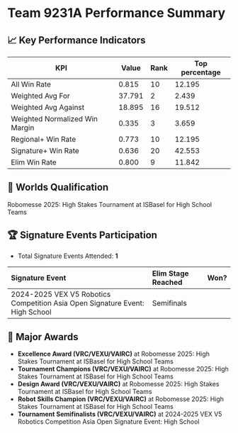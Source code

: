 # Team 9231A Performance Summary

## 📈 Key Performance Indicators
| KPI | Value | Rank | Top percentage |
| --- | ----- | ---- | ----- |
| All Win Rate | 0.815 | 10 | 12.195 |
| Weighted Avg For | 37.791 | 2 | 2.439 |
| Weighted Avg Against | 18.895 | 16 | 19.512 |
| Weighted Normalized Win Margin | 0.335 | 3 | 3.659 |
| Regional+ Win Rate | 0.773 | 10 | 12.195 |
| Signature+ Win Rate | 0.636 | 20 | 42.553 |
| Elim Win Rate | 0.800 | 9 | 11.842 |


## 🎯 Worlds Qualification
Robomesse 2025: High Stakes Tournament at ISBasel for High School Teams

## 🏆 Signature Events Participation
- Total Signature Events Attended: **1**

| Signature Event | Elim Stage Reached | Won? |
|:----------------|:-------------------|:----|
| 2024-2025 VEX V5 Robotics Competition Asia Open Signature Event: High School | Semifinals |  |


## 🥇 Major Awards
- **Excellence Award (VRC/VEXU/VAIRC)** at Robomesse 2025: High Stakes Tournament at ISBasel for High School Teams
- **Tournament Champions (VRC/VEXU/VAIRC)** at Robomesse 2025: High Stakes Tournament at ISBasel for High School Teams
- **Design Award (VRC/VEXU/VAIRC)** at Robomesse 2025: High Stakes Tournament at ISBasel for High School Teams
- **Robot Skills Champion (VRC/VEXU/VAIRC)** at Robomesse 2025: High Stakes Tournament at ISBasel for High School Teams
- **Tournament Semifinalists (VRC/VEXU/VAIRC)** at 2024-2025 VEX V5 Robotics Competition Asia Open Signature Event: High School

